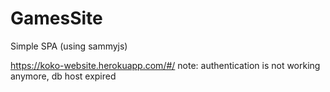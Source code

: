 # GamesSite
Simple SPA (using sammyjs)

https://koko-website.herokuapp.com/#/
note: authentication is not working anymore, db host expired
